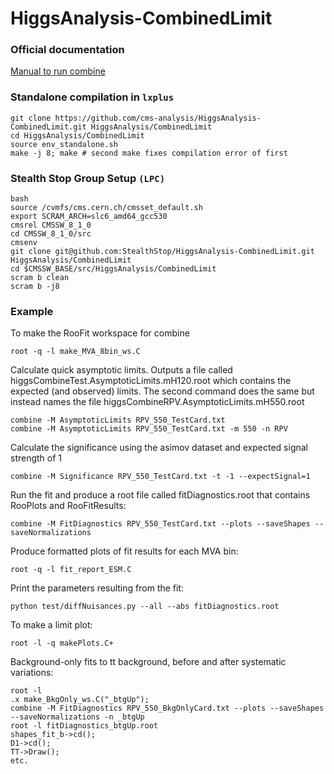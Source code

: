 HiggsAnalysis-CombinedLimit
===========================

### Official documentation

[Manual to run combine](https://twiki.cern.ch/twiki/bin/view/CMS/SWGuideHiggsAnalysisCombinedLimit#How_to_run_the_tool)

### Standalone compilation in `lxplus`
```
git clone https://github.com/cms-analysis/HiggsAnalysis-CombinedLimit.git HiggsAnalysis/CombinedLimit
cd HiggsAnalysis/CombinedLimit
source env_standalone.sh 
make -j 8; make # second make fixes compilation error of first
```

### Stealth Stop Group Setup `(LPC)`
```
bash
source /cvmfs/cms.cern.ch/cmsset_default.sh 
export SCRAM_ARCH=slc6_amd64_gcc530
cmsrel CMSSW_8_1_0
cd CMSSW_8_1_0/src
cmsenv
git clone git@github.com:StealthStop/HiggsAnalysis-CombinedLimit.git HiggsAnalysis/CombinedLimit
cd $CMSSW_BASE/src/HiggsAnalysis/CombinedLimit
scram b clean
scram b -j8
```

### Example

To make the RooFit workspace for combine
```
root -q -l make_MVA_8bin_ws.C
```

Calculate quick asymptotic limits.  Outputs a file called higgsCombineTest.AsymptoticLimits.mH120.root
which contains the expected (and observed) limits.
The second command does the same but instead names the file higgsCombineRPV.AsymptoticLimits.mH550.root
```
combine -M AsymptoticLimits RPV_550_TestCard.txt
combine -M AsymptoticLimits RPV_550_TestCard.txt -m 550 -n RPV
```

Calculate the significance using the asimov dataset and expected signal strength of 1
```
combine -M Significance RPV_550_TestCard.txt -t -1 --expectSignal=1
```

Run the fit and produce a root file called fitDiagnostics.root that contains RooPlots and RooFitResults:
```
combine -M FitDiagnostics RPV_550_TestCard.txt --plots --saveShapes --saveNormalizations
```

Produce formatted plots of fit results for each MVA bin:
```
root -q -l fit_report_ESM.C
```

Print the parameters resulting from the fit:
```
python test/diffNuisances.py --all --abs fitDiagnostics.root
```

To make a limit plot:
```
root -l -q makePlots.C+
```

Background-only fits to tt background, before and after systematic variations:
```
root -l
.x make_BkgOnly_ws.C("_btgUp");
combine -M FitDiagnostics RPV_550_BkgOnlyCard.txt --plots --saveShapes --saveNormalizations -n _btgUp
root -l fitDiagnostics_btgUp.root
shapes_fit_b->cd();
D1->cd();
TT->Draw();
etc.
```
